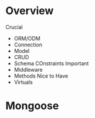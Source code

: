  # Overview
 Crucial
 - ORM/ODM
 - Connection
 - Model
 - CRUD
 - Schema COnstraints
 Important
 - Middleware
 - Methods
 Nice to Have
 - Virtuals

# Mongoose